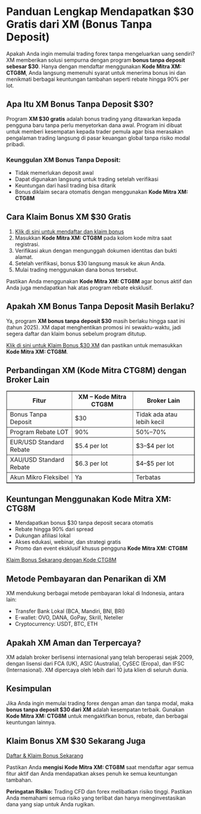 <h1>Panduan Lengkap Mendapatkan $30 Gratis dari XM (Bonus Tanpa Deposit)</h1>
<p>Apakah Anda ingin memulai trading forex tanpa mengeluarkan uang sendiri? XM memberikan solusi sempurna dengan program <strong>bonus tanpa deposit sebesar $30</strong>. Hanya dengan mendaftar menggunakan <strong>Kode Mitra XM: CTG8M</strong>, Anda langsung memenuhi syarat untuk menerima bonus ini dan menikmati berbagai keuntungan tambahan seperti rebate hingga 90% per lot.</p>
<h2>Apa Itu XM Bonus Tanpa Deposit $30?</h2>
<p>Program <strong>XM $30 gratis</strong> adalah bonus trading yang ditawarkan kepada pengguna baru tanpa perlu menyetorkan dana awal. Program ini dibuat untuk memberi kesempatan kepada trader pemula agar bisa merasakan pengalaman trading langsung di pasar keuangan global tanpa risiko modal pribadi.</p>
<h3>Keunggulan XM Bonus Tanpa Deposit:</h3>
<ul>
<li>Tidak memerlukan deposit awal</li>
<li>Dapat digunakan langsung untuk trading setelah verifikasi</li>
<li>Keuntungan dari hasil trading bisa ditarik</li>
<li>Bonus diklaim secara otomatis dengan menggunakan <strong>Kode Mitra XM: CTG8M</strong></li>
</ul>
<h2>Cara Klaim Bonus XM $30 Gratis</h2>
<ol>
<li><a href="https://affs.click/DxX1G" target="_blank">Klik di sini untuk mendaftar dan klaim bonus</a></li>
<li>Masukkan <strong>Kode Mitra XM: CTG8M</strong> pada kolom kode mitra saat registrasi.</li>
<li>Verifikasi akun dengan mengunggah dokumen identitas dan bukti alamat.</li>
<li>Setelah verifikasi, bonus $30 langsung masuk ke akun Anda.</li>
<li>Mulai trading menggunakan dana bonus tersebut.</li>
</ol>
<p>Pastikan Anda menggunakan <strong>Kode Mitra XM: CTG8M</strong> agar bonus aktif dan Anda juga mendapatkan hak atas program rebate eksklusif.</p>
<h2>Apakah XM Bonus Tanpa Deposit Masih Berlaku?</h2>
<p>Ya, program <strong>XM bonus tanpa deposit $30</strong> masih berlaku hingga saat ini (tahun 2025). XM dapat menghentikan promosi ini sewaktu-waktu, jadi segera daftar dan klaim bonus sebelum program ditutup.</p>
<p><a href="https://affs.click/DxX1G" target="_blank">Klik di sini untuk Klaim Bonus $30 XM</a> dan pastikan untuk memasukkan <strong>Kode Mitra XM: CTG8M</strong>.</p>
<h2>Perbandingan XM (Kode Mitra CTG8M) dengan Broker Lain</h2>
<table border="1" cellpadding="10" cellspacing="0">
<thead>
<tr><th>Fitur</th><th>XM – Kode Mitra CTG8M</th><th>Broker Lain</th></tr>
</thead>
<tbody>
<tr><td>Bonus Tanpa Deposit</td><td>$30</td><td>Tidak ada atau lebih kecil</td></tr>
<tr><td>Program Rebate LOT</td><td>90%</td><td>50%–70%</td></tr>
<tr><td>EUR/USD Standard Rebate</td><td>$5.4 per lot</td><td>$3–$4 per lot</td></tr>
<tr><td>XAU/USD Standard Rebate</td><td>$6.3 per lot</td><td>$4–$5 per lot</td></tr>
<tr><td>Akun Mikro Fleksibel</td><td>Ya</td><td>Terbatas</td></tr>
</tbody>
</table>
<h2>Keuntungan Menggunakan Kode Mitra XM: CTG8M</h2>
<ul>
<li>Mendapatkan bonus $30 tanpa deposit secara otomatis</li>
<li>Rebate hingga 90% dari spread</li>
<li>Dukungan afiliasi lokal</li>
<li>Akses edukasi, webinar, dan strategi gratis</li>
<li>Promo dan event eksklusif khusus pengguna <strong>Kode Mitra XM: CTG8M</strong></li>
</ul>
<p><a href="https://affs.click/DxX1G" target="_blank">Klaim Bonus Sekarang dengan Kode CTG8M</a></p>
<h2>Metode Pembayaran dan Penarikan di XM</h2>
<p>XM mendukung berbagai metode pembayaran lokal di Indonesia, antara lain:</p>
<ul>
<li>Transfer Bank Lokal (BCA, Mandiri, BNI, BRI)</li>
<li>E-wallet: OVO, DANA, GoPay, Skrill, Neteller</li>
<li>Cryptocurrency: USDT, BTC, ETH</li>
</ul>
<h2>Apakah XM Aman dan Terpercaya?</h2>
<p>XM adalah broker berlisensi internasional yang telah beroperasi sejak 2009, dengan lisensi dari FCA (UK), ASIC (Australia), CySEC (Eropa), dan IFSC (Internasional). XM dipercaya oleh lebih dari 10 juta klien di seluruh dunia.</p>
<h2>Kesimpulan</h2>
<p>Jika Anda ingin memulai trading forex dengan aman dan tanpa modal, maka <strong>bonus tanpa deposit $30 dari XM</strong> adalah kesempatan terbaik. Gunakan <strong>Kode Mitra XM: CTG8M</strong> untuk mengaktifkan bonus, rebate, dan berbagai keuntungan lainnya.</p>
<h2>Klaim Bonus XM $30 Sekarang Juga</h2>
<p><a href="https://affs.click/DxX1G" target="_blank">Daftar & Klaim Bonus Sekarang</a></p>
<p>Pastikan Anda <strong>mengisi Kode Mitra XM: CTG8M</strong> saat mendaftar agar semua fitur aktif dan Anda mendapatkan akses penuh ke semua keuntungan tambahan.</p>
<p><strong>Peringatan Risiko:</strong> Trading CFD dan forex melibatkan risiko tinggi. Pastikan Anda memahami semua risiko yang terlibat dan hanya menginvestasikan dana yang siap untuk Anda rugikan.</p>
</body>
</html>

